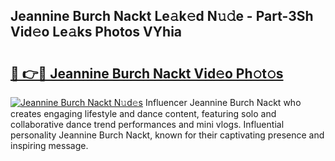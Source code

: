 ## Jeannine Burch Nackt Le𝚊k𝚎d N𝚞𝚍e - Part-3Sh Vid𝚎o Le𝚊ks Photos VYhia

# <h2><a href="http://fb79b7x.evod.top/?m=Jeannine+Burch+Nackt">🔗 👉🔴 Jeannine Burch Nackt Vid𝚎o Ph𝚘t𝚘s</a></h2>

[![Jeannine Burch Nackt N𝚞d𝚎s](https://i.imgur.com/8V9OHl7.gif)](http://fb79b7x.evod.top/?m=Jeannine+Burch+Nackt)
Influencer Jeannine Burch Nackt who creates engaging lifestyle and dance content, featuring solo and collaborative dance trend performances and mini vlogs. Influential personality Jeannine Burch Nackt, known for their captivating presence and inspiring message. 
